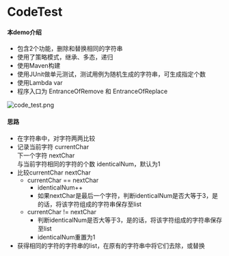 # CodeTest

#### 本demo介绍
* 包含2个功能，删除和替换相同的字符串
* 使用了策略模式，继承、多态，递归
* 使用Maven构建
* 使用JUnit做单元测试，测试用例为随机生成的字符串，可生成指定个数
* 使用Lambda var
* 程序入口为 EntranceOfRemove 和 EntranceOfReplace

![code_test.png](https://www.paperkite.net/img/code_test.png)

#### 思路
* 在字符串中，对字符两两比较
* 记录当前字符 currentChar<br/>
    下一个字符 nextChar<br/>
    与当前字符相同的字符的个数 identicalNum，默认为1
* 比较currentChar nextChar
  + currentChar == nextChar
    - identicalNum++
    - 如果nextChar是最后一个字符，判断identicalNum是否大等于3，是的话，将该字符组成的字符串保存至list
  + currentChar != nextChar
    - 判断identicalNum是否大等于3，是的话，将该字符组成的字符串保存至list
    - identicalNum重置为1
* 获得相同的字符的字符串的list，在原有的字符串中将它们去除，或替换

